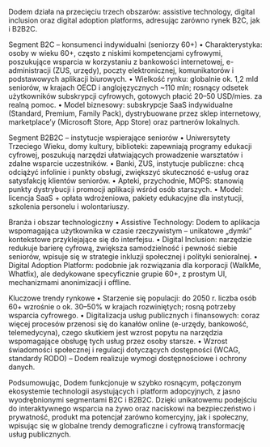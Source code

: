 
Dodem działa na przecięciu trzech obszarów: assistive technology, digital inclusion oraz digital adoption platforms, adresując zarówno rynek B2C, jak i B2B2C.

Segment B2C – konsumenci indywidualni (seniorzy 60+)
• Charakterystyka: osoby w wieku 60+, często z niskimi kompetencjami cyfrowymi, poszukujące wsparcia w korzystaniu z bankowości internetowej, e-administracji (ZUS, urzędy), poczty elektronicznej, komunikatorów i podstawowych aplikacji biurowych.
• Wielkość rynku: globalnie ok. 1,2 mld seniorów, w krajach OECD i anglojęzycznych ~110 mln; rosnący odsetek użytkowników subskrypcji cyfrowych, gotowych płacić 20–50 USD/mies. za realną pomoc.
• Model biznesowy: subskrypcje SaaS indywidualne (Standard, Premium, Family Pack), dystrybuowane przez sklep internetowy, marketplace’y (Microsoft Store, App Store) oraz partnerów lokalnych.

Segment B2B2C – instytucje wspierające seniorów
• Uniwersytety Trzeciego Wieku, domy kultury, biblioteki: zapewniają programy edukacji cyfrowej, poszukują narzędzi ułatwiających prowadzenie warsztatów i zdalne wsparcie uczestników.
• Banki, ZUS, instytucje publiczne: chcą odciążyć infolinie i punkty obsługi, zwiększyć skuteczność e-usług oraz satysfakcję klientów seniorów.
• Apteki, przychodnie, MOPS: stanowią punkty dystrybucji i promocji aplikacji wśród osób starszych.
• Model: licencja SaaS + opłata wdrożeniowa, pakiety edukacyjne dla instytucji, szkolenia personelu i wolontariuszy.

Branża i obszar technologiczny
• Assistive Technology: Dodem to aplikacja wspomagająca użytkownika w czasie rzeczywistym – unikatowe „dymki” kontekstowe przyklejające się do interfejsu.
• Digital Inclusion: narzędzie redukuje barierę cyfrową, zwiększa samodzielność i pewność siebie seniorów, wpisuje się w strategie inkluzji społecznej i polityki senioralnej.
• Digital Adoption Platform: podobnie jak rozwiązania dla korporacji (WalkMe, Whatfix), ale dedykowane specyficznie grupie 60+, z prostym UI, mechanizmami anonimizacji i offline.

Kluczowe trendy rynkowe
• Starzenie się populacji: do 2050 r. liczba osób 60+ wzrośnie o ok. 30–50% w krajach rozwiniętych; rosną potrzeby wsparcia cyfrowego.
• Digitalizacja usług publicznych i finansowych: coraz więcej procesów przenosi się do kanałów online (e-urzędy, bankowość, telemedycyna), czego skutkiem jest wzrost popytu na narzędzia wspomagające obsługę tych usług przez osoby starsze.
• Wzrost świadomości społecznej i regulacji dotyczących dostępności (WCAG, standardy RODO) – Dodem realizuje wymogi dostępnościowe i ochrony danych.

Podsumowując, Dodem funkcjonuje w szybko rosnącym, połączonym ekosystemie technologii asystujących i platform adopcyjnych, z jasno wyodrębnionymi segmentami B2C i B2B2C. Dzięki unikatowemu podejściu do interaktywnego wsparcia na żywo oraz naciskowi na bezpieczeństwo i prywatność, produkt ma potencjał zarówno komercyjny, jak i społeczny, wpisując się w globalne trendy demograficzne i cyfrową transformację usług publicznych.
